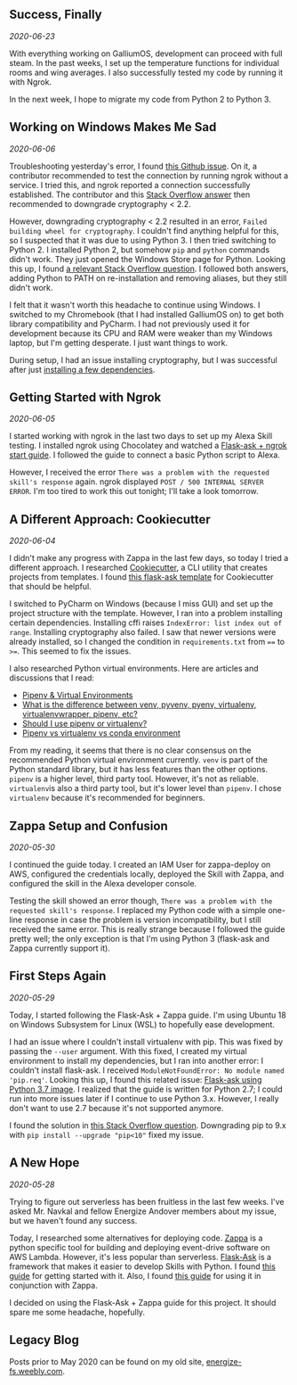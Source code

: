 ## Success, Finally
*2020-06-23*

With everything working on GalliumOS, development can proceed with full steam. In the past weeks, I set up the 
temperature functions for individual rooms and wing averages. I also successfully tested my code by running it with 
Ngrok.

In the next week, I hope to migrate my code from Python 2 to Python 3.

## Working on Windows Makes Me Sad
*2020-06-06*

Troubleshooting yesterday's error, I found 
[this Github issue](https://github.com/3SpheresRoboticsProject/flask_ask_ros/issues/3). On it, a contributor 
recommended to test the connection by running ngrok without a service. I tried this, and ngrok reported a connection 
successfully established. The contributor and this [Stack Overflow answer](https://stackoverflow.com/a/49466811) then 
recommended to downgrade cryptography < 2.2.

However, downgrading cryptography < 2.2 resulted in an error, `Failed building wheel for cryptography`. I couldn't
find anything helpful for this, so I suspected that it was due to using Python 3. I then tried switching to Python 2.
I installed Python 2, but somehow `pip` and `python` commands didn't work. They just opened the Windows Store page for 
Python. Looking this up, I found 
[a relevant Stack Overflow question](https://stackoverflow.com/questions/58754860/cmd-opens-window-store-when-i-type-python). 
I followed both answers, adding Python to PATH on re-installation and removing aliases, but they still didn't work.

I felt that it wasn't worth this headache to continue using Windows. I switched to my Chromebook (that I had installed 
GalliumOS on) to get both library compatibility and PyCharm. I had not previously used it for development because its 
CPU and RAM were weaker than my Windows laptop, but I'm getting desperate. I just want things to work.

During setup, I had an issue installing cryptography, but I was successful after just 
[installing a few dependencies](https://stackoverflow.com/a/22210069).

## Getting Started with Ngrok
*2020-06-05*

I started working with ngrok in the last two days to set up my Alexa Skill testing. I installed ngrok using Chocolatey 
and watched a [Flask-ask + ngrok start guide](https://www.youtube.com/watch?v=eC2zi4WIFX0). I followed the guide to 
connect a basic Python script to Alexa.

However, I received the error `There was a problem with the requested skill's response` again. ngrok displayed 
`POST / 500 INTERNAL SERVER ERROR`. I'm too tired to work this out tonight; I'll take a look tomorrow.

## A Different Approach: Cookiecutter
*2020-06-04*

I didn't make any progress with Zappa in the last few days, so today I tried a different approach. I researched 
[Cookiecutter](https://cookiecutter.readthedocs.io/en/1.7.2/README.html), a CLI utility that creates projects from 
templates. I found 
[this flask-ask template](https://github.com/chrisvoncsefalvay/cookiecutter-flask-ask)
for Cookiecutter that should be helpful.

I switched to PyCharm on Windows (because I miss GUI) and set up the project structure with the template. However, I 
ran into a problem installing certain dependencies. Installing cffi raises `IndexError: list index out of range`. 
Installing cryptography also failed. I saw that newer versions were already installed, so I changed the condition in 
`requirements.txt` from `==` to `>=`. This seemed to fix the issues.

I also researched Python virtual environments. Here are articles and discussions that I read:
- [Pipenv & Virtual Environments](https://docs.python-guide.org/dev/virtualenvs/)
- [What is the difference between venv, pyvenv, pyenv, virtualenv, virtualenvwrapper, pipenv, etc?](https://stackoverflow.com/questions/41573587/what-is-the-difference-between-venv-pyvenv-pyenv-virtualenv-virtualenvwrappe)
- [Should I use pipenv or virtualenv?](https://www.reddit.com/r/learnpython/comments/9lrcee/should_i_use_pipenv_or_virtualenv/)
- [Pipenv vs virtualenv vs conda environment](https://medium.com/@krishnaregmi/pipenv-vs-virtualenv-vs-conda-environment-3dde3f6869ed)

From my reading, it seems that there is no clear consensus on the recommended Python virtual environment currently. 
`venv` is part of the Python standard library, but it has less features than the other options. `pipenv` is a higher 
level, third party tool. However, it's not as reliable. `virtualenv`is also a third party tool, but it's lower level 
than `pipenv`. I chose `virtualenv` because it's recommended for beginners.

## Zappa Setup and Confusion
*2020-05-30*

I continued the guide today. I created an IAM User for zappa-deploy on AWS, configured the 
credentials locally, deployed the Skill with Zappa, and configured the skill in the Alexa developer 
console.

Testing the skill showed an error though, `There was a problem with the requested skill's response`. 
I replaced my Python code with a simple one-line response in case the problem is version incompatibility, but 
I still received the same error. This is really strange because I followed the guide pretty well; the only 
exception is that I'm using Python 3 (flask-ask and Zappa currently support it).

## First Steps Again
*2020-05-29*

Today, I started following the Flask-Ask + Zappa guide. I'm using Ubuntu 18 on Windows Subsystem for 
Linux (WSL) to hopefully ease development.

I had an issue where I couldn't install virtualenv with pip. This was fixed by passing the 
`--user` argument. With this fixed, I created my virtual environment to install my dependencies, but I 
ran into another error: I couldn't install flask-ask. I received `ModuleNotFoundError: No module named 
'pip.req'`. Looking this up, I found this related issue:
[Flask-ask using Python 3.7 image](https://github.com/tiangolo/uwsgi-nginx-flask-docker/issues/133). 
I realized that the guide is written for Python 2.7; I could run into more issues later if I continue to 
use Python 3.x. However, I really don't want to use 2.7 because it's not supported anymore.

I found the solution in 
[this Stack Overflow question](https://stackoverflow.com/questions/51273969/virtutalenv-command-python-setup-py-egg-info-failed-with-error-code-1).
Downgrading pip to 9.x with `pip install --upgrade "pip<10"` fixed my issue.

## A New Hope
*2020-05-28*

Trying to figure out serverless has been fruitless in the last few weeks. I've asked Mr. Navkal and fellow Energize 
Andover members about my issue, but we haven't found any success.

Today, I researched some alternatives for deploying code. [Zappa](https://github.com/Miserlou/Zappa) is a python 
specific tool for building and deploying event-drive software on AWS Lambda. However, it's less popular than 
serverless. 
[Flask-Ask](https://flask-ask.readthedocs.io/en/latest/index.html) is a framework that makes it easier to develop 
Skills with Python. I found 
[this guide](https://developer.amazon.com/blogs/post/Tx14R0IYYGH3SKT/Flask-Ask-A-New-Python-Framework-for-Rapid-Alexa-Skills-Kit-Development) 
for getting started with it. Also, I found 
[this guide](https://developer.amazon.com/blogs/alexa/post/8e8ad73a-99e9-4c0f-a7b3-60f92287b0bf/new-alexa-tutorial-deploy-flask-ask-skills-to-aws-lambda-with-zappa) 
for using it in conjunction with Zappa.

I decided on using the Flask-Ask + Zappa guide for this project. It should spare me some headache, hopefully.

## Legacy Blog
Posts prior to May 2020 can be found on my old site, [energize-fs.weebly.com](https://energize-fs.weebly.com/).
